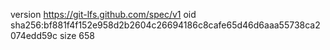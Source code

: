 version https://git-lfs.github.com/spec/v1
oid sha256:bf881f4f152e958d2b2604c26694186c8cafe65d46d6aaa55738ca2074edd59c
size 658
